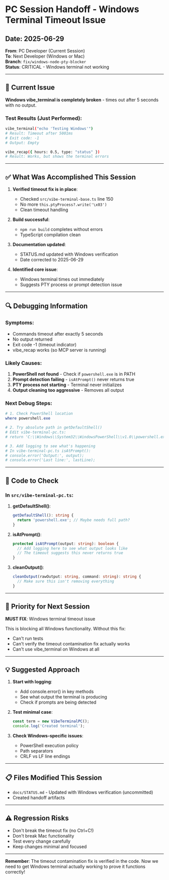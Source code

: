 # PC Session Handoff - Windows Terminal Timeout Issue

## Date: 2025-06-29
**From**: PC Developer (Current Session)  
**To**: Next Developer (Windows or Mac)  
**Branch**: `fix/windows-node-pty-blocker`  
**Status**: CRITICAL - Windows terminal not working

---

## 🚨 Current Issue

**Windows vibe_terminal is completely broken** - times out after 5 seconds with no output.

### Test Results (Just Performed):
```bash
vibe_terminal("echo 'Testing Windows'")
# Result: Timeout after 5001ms
# Exit code: -1
# Output: Empty

vibe_recap({ hours: 0.5, type: "status" })
# Result: Works, but shows the terminal errors
```

---

## ✅ What Was Accomplished This Session

1. **Verified timeout fix is in place**:
   - Checked `src/vibe-terminal-base.ts` line 150
   - No more `this.ptyProcess?.write('\x03')`
   - Clean timeout handling

2. **Build successful**:
   - `npm run build` completes without errors
   - TypeScript compilation clean

3. **Documentation updated**:
   - STATUS.md updated with Windows verification
   - Date corrected to 2025-06-29

4. **Identified core issue**:
   - Windows terminal times out immediately
   - Suggests PTY process or prompt detection issue

---

## 🔍 Debugging Information

### Symptoms:
- Commands timeout after exactly 5 seconds
- No output returned
- Exit code -1 (timeout indicator)
- vibe_recap works (so MCP server is running)

### Likely Causes:
1. **PowerShell not found** - Check if `powershell.exe` is in PATH
2. **Prompt detection failing** - `isAtPrompt()` never returns true
3. **PTY process not starting** - Terminal never initializes
4. **Output cleaning too aggressive** - Removes all output

### Next Debug Steps:
```powershell
# 1. Check PowerShell location
where powershell.exe

# 2. Try absolute path in getDefaultShell()
# Edit vibe-terminal-pc.ts:
# return 'C:\\Windows\\System32\\WindowsPowerShell\\v1.0\\powershell.exe';

# 3. Add logging to see what's happening
# In vibe-terminal-pc.ts isAtPrompt():
# console.error('Output:', output);
# console.error('Last line:', lastLine);
```

---

## 📝 Code to Check

### In `src/vibe-terminal-pc.ts`:

1. **getDefaultShell()**:
   ```typescript
   getDefaultShell(): string {
     return 'powershell.exe'; // Maybe needs full path?
   }
   ```

2. **isAtPrompt()**:
   ```typescript
   protected isAtPrompt(output: string): boolean {
     // Add logging here to see what output looks like
     // The timeout suggests this never returns true
   }
   ```

3. **cleanOutput()**:
   ```typescript
   cleanOutput(rawOutput: string, command: string): string {
     // Make sure this isn't removing everything
   }
   ```

---

## 🎯 Priority for Next Session

**MUST FIX**: Windows terminal timeout issue

This is blocking all Windows functionality. Without this fix:
- Can't run tests
- Can't verify the timeout contamination fix actually works
- Can't use vibe_terminal on Windows at all

---

## 💡 Suggested Approach

1. **Start with logging**:
   - Add console.error() in key methods
   - See what output the terminal is producing
   - Check if prompts are being detected

2. **Test minimal case**:
   ```javascript
   const term = new VibeTerminalPC();
   console.log('Created terminal');
   ```

3. **Check Windows-specific issues**:
   - PowerShell execution policy
   - Path separators
   - CRLF vs LF line endings

---

## 📋 Files Modified This Session

- `docs/STATUS.md` - Updated with Windows verification (uncommitted)
- Created handoff artifacts

---

## ⚠️ Regression Risks

- Don't break the timeout fix (no Ctrl+C!)
- Don't break Mac functionality
- Test every change carefully
- Keep changes minimal and focused

---

**Remember**: The timeout contamination fix is verified in the code. Now we need to get Windows terminal actually working to prove it functions correctly!